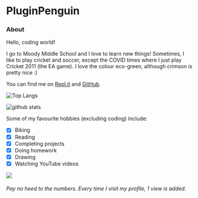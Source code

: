 # PluginPenguin #


### **About** ###

Hello, coding world!

I go to Moody Middle School and I love to learn new things!
Sometimes, I like to play cricket and soccer, except the COVID times where I just play Cricket 2011 (the EA game).
I love the colour eco-green, although crimson is pretty nice :)

You can find me on [Repl.it](http://repl.it/@YashasShah) and [GitHub](http://github.com/ParrotCode101).



![Top Langs](https://github-readme-stats.vercel.app/api/top-langs/?username=PluginPenguin)

![github stats](https://github-readme-stats.vercel.app/api?username=PluginPenguin)


Some of my favourite hobbies (excluding coding) include:
- [x] Biking
- [x] Reading
- [x] Completing projects
- [x] Doing homework
- [x] Drawing
- [x] Watching YouTube videos
 
![](https://komarev.com/ghpvc/?username=PluginPenguin)

###### Pay no heed to the numbers. Every time I visit my profile, 1 view is added.
